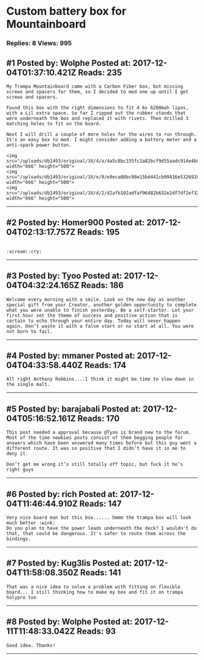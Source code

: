 # Custom battery box for Mountainboard

### Replies: 8 Views: 995

## \#1 Posted by: Wolphe Posted at: 2017-12-04T01:37:10.421Z Reads: 235

```
My Trampa Mountainboard came with a Carbon Fiber box, but missing screws and spacers for them, so I decided to mod one up until I get screws and spacers. 

Found this box with the right dimensions to fit 4 6s 6200mah lipos, with a Lil extra space. So far I ripped out the rubber stands that were underneath the box and replaced it with rivets. Then drilled 3 matching holes to fit on the board.

Next I will drill a couple of more holes for the wires to run through. It's an easy box to mod. I might consider adding a battery meter and a anti-spark power button.

<img src="/uploads/db1493/original/3X/4/a/4a5c8bc335fc2a82bcf9d55aadc914e4b8fc3e0e.jpg" width="666" height="500">
<img src="/uploads/db1493/original/3X/e/9/e9eca08bc98e15bd441cb09416e5326928ba1a79.jpg" width="666" height="500">
<img src="/uploads/db1493/original/3X/d/2/d2afb102adfaf96482b632e2df7df2ef3244d166.jpg" width="666" height="500">
```

---
## \#2 Posted by: Homer900 Posted at: 2017-12-04T02:13:17.757Z Reads: 195

```

:scream::cry:
```

---
## \#3 Posted by: Tyoo Posted at: 2017-12-04T04:32:24.165Z Reads: 186

```
Welcome every morning with a smile. Look on the new day as another special gift from your Creator, another golden opportunity to complete what you were unable to finish yesterday. Be a self-starter. Let your first hour set the theme of success and positive action that is certain to echo through your entire day. Today will never happen again. Don’t waste it with a false start or no start at all. You were not born to fail.
```

---
## \#4 Posted by: mmaner Posted at: 2017-12-04T04:33:58.440Z Reads: 174

```
All right Anthony Robbins....I think it might be time to slow down in the single malt.
```

---
## \#5 Posted by: barajabali Posted at: 2017-12-04T05:16:52.161Z Reads: 170

```
This post needed a approval because @Tyoo is brand new to the forum. Most of the time newbies posts consist of them begging people for answers which have been answered many times before but this guy went a different route. It was so positive that I didn’t have it in me to deny it.

Don’t get me wrong it’s still totally off topic, but fuck it he’s right guys
```

---
## \#6 Posted by: rich Posted at: 2017-12-04T11:46:44.910Z Reads: 147

```
Very nice board man but this box...... hmmm the trampa box will look much better :wink:
Do you plan to have the power leads underneath the deck? I wouldn't do that, that could be dangerous. It's safer to route them across the bindings.
```

---
## \#7 Posted by: Kug3lis Posted at: 2017-12-04T11:58:08.350Z Reads: 141

```
That was a nice idea to solve a problem with fitting on flexible board... I still thinking how to make my box and fit it on trampa holypro too
```

---
## \#8 Posted by: Wolphe Posted at: 2017-12-11T11:48:33.042Z Reads: 93

```
Good idea. Thanks!
```

---

